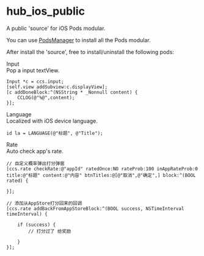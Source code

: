 # hub_ios_public

A public 'source' for iOS Pods modular.   

You can use [PodsManager](https://github.com/gwh111/PodsManager) to install all the Pods modular.  

After install the 'source', free to install/uninstall the following pods:  

Input  
Pop a input textView.  
```
Input *c = ccs.input;
[self.view addSubview:c.displayView];
[c addDoneBlock:^(NSString * _Nonnull content) {
    CCLOG(@"%@",content);
}];
```

Language  
Localized with iOS device language.  
```
id la = LANGUAGE(@"标题", @"Title");
```

Rate  
Auto check app's rate.   
```
// 自定义概率弹出打分弹窗
[ccs.rate checkRate:@"appId" ratedOnce:NO rateProb:100 inAppRateProb:0 title:@"标题" content:@"内容" btnTitles:@[@"取消",@"确定",] block:^(BOOL rated) {
    
}];

// 添加从AppStore打分回来的回调
[ccs.rate addBackFromAppStoreBlock:^(BOOL success, NSTimeInterval timeInterval) {
    
    if (success) {
        // 打分过了 给奖励
        
    }
}];
```
